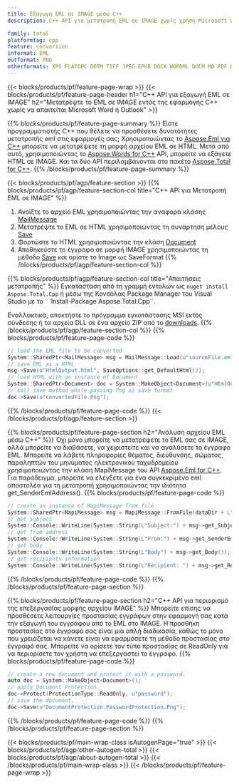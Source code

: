 ```yaml
---
title: Εξαγωγή EML σε IMAGE μέσω C++
description: C++ API για μετατροπή EML σε IMAGE χωρίς χρήση Microsoft Word ή Outlook

family: total
platformtag: cpp
feature: conversion
informat: EML
outformat: PNG
otherformats: XPS FLATOPC DOTM TIFF JPEG EPUB DOCX WORDML DOCM MD PDF OTT PS BMP PCL DOT SVG GIF ODT EMF PNG TEXT RTF DOTX
---
```

{{< blocks/products/pf/feature-page-wrap >}}
{{< blocks/products/pf/feature-page-header h1="C++ API για εξαγωγή EML σε IMAGE" h2="Μετατρέψτε το EML σε IMAGE εντός της εφαρμογής C++ χωρίς να απαιτείται Microsoft Word ή Outlook" >}}

{{% blocks/products/pf/feature-page-summary %}}
Είστε προγραμματιστής C++ που θέλετε να προσθέσετε δυνατότητες μετατροπής eml στις εφαρμογές σας; Χρησιμοποιώντας το [Aspose.Eml για C++](https://products.aspose.com/eml/cpp/) μπορείτε να μετατρέψετε τη μορφή αρχείου EML σε HTML. Μετά από αυτό, χρησιμοποιώντας το [Aspose.Words for C++](https://products.aspose.com/words/cpp/) API, μπορείτε να εξάγετε HTML σε IMAGE. Και τα δύο API περιλαμβάνονται στο πακέτο [Aspose.Total for C++](https://products.aspose.com/total/cpp/). 
{{% /blocks/products/pf/feature-page-summary  %}}

{{< blocks/products/pf/agp/feature-section >}}
{{% blocks/products/pf/agp/feature-section-col title="C++ API για Μετατροπή EML σε IMAGE" %}}
1. Ανοίξτε το αρχείο EML χρησιμοποιώντας την αναφορά κλάσης [MailMessage](https://reference.aspose.com/eml/cpp/class/aspose.eml.mail_message)
2. Μετατρέψτε το EML σε HTML χρησιμοποιώντας τη συνάρτηση μέλους [Save](https://reference.aspose.com/eml/cpp/class/aspose.eml.mail_message#a7e7c6b50c8db5a8bcc6934db02b4a786)
3. Φορτώστε το HTML χρησιμοποιώντας την κλάση [Document](https://reference.aspose.com/words/cpp/class/aspose.words.document)
4. Αποθηκεύστε το έγγραφο σε μορφή IMAGE χρησιμοποιώντας τη μέθοδο [Save](https://reference.aspose.com/words/cpp/class/aspose.words.document#save_string_saveformat) και ορίστε το Image ως SaveFormat
{{% /blocks/products/pf/agp/feature-section-col %}}

{{% blocks/products/pf/agp/feature-section-col title="Απαιτήσεις μετατροπής" %}}
Εγκατάσταση από τη γραμμή εντολών ως ```nuget install Aspose.Total.Cpp``` ή μέσω της Κονσόλας Package Manager του Visual Studio με το ```Install-Package Aspose.Total.Cpp``.

Εναλλακτικά, αποκτήστε το πρόγραμμα εγκατάστασης MSI εκτός σύνδεσης ή τα αρχεία DLL σε ένα αρχείο ZIP από το [downloads](https://releases.aspose.com/total/cpp).
{{% /blocks/products/pf/agp/feature-section-col %}}
{{% blocks/products/pf/feature-page-code %}}

```cpp
// load the EML file to be converted
System::SharedPtr<MailMessage> msg = MailMessage::Load(u"sourceFile.eml");
// save EML as a HTML 
msg->Save(u"HtmlOutput.html", SaveOptions::get_DefaultHtml());  
// load HTML with an instance of Document
System::SharedPtr<Document> doc = System::MakeObject<Document>(u"HtmlOutput.html");
// call save method while passing Png as save format
doc->Save(u"convertedFile.Png");
```


{{% /blocks/products/pf/feature-page-code %}}
{{< /blocks/products/pf/agp/feature-section >}}

{{% blocks/products/pf/feature-page-section  h2="Ανάλυση αρχείου EML μέσω C++" %}}
Όχι μόνο μπορείτε να μετατρέψετε το EML σας σε IMAGE, αλλά μπορείτε να διαβάσετε, να χειριστείτε και να αναλύσετε το έγγραφο EML. Μπορείτε να λάβετε πληροφορίες θέματος, διεύθυνσης, σώματος, παραληπτών του μηνύματος ηλεκτρονικού ταχυδρομείου χρησιμοποιώντας την κλάση MapiMessage του API [Aspose.Eml for C++](https://products.aspose.com/eml/cpp/). Για παράδειγμα, μπορείτε να ελέγξετε για ένα συγκεκριμένο eml αποστολέα για τη μετατροπή χρησιμοποιώντας την ιδιότητα get_SenderEmlAddress().
{{% blocks/products/pf/feature-page-code %}}

```cpp
// create an instance of MapiMessage from file
System::SharedPtr<MapiMessage> msg = MapiMessage::FromFile(dataDir + L"message.eml");
// get subject
System::Console::WriteLine(System::String(L"Subject:") + msg->get_Subject());
// get from address
System::Console::WriteLine(System::String(L"From:") + msg->get_SenderEmlAddress());
// get body
System::Console::WriteLine(System::String(L"Body") + msg->get_Body());
// get recipients information
System::Console::WriteLine(System::String(L"Recipient: ") + msg->get_Recipients());
```

{{% /blocks/products/pf/feature-page-code  %}}
{{% /blocks/products/pf/feature-page-section %}}

{{% blocks/products/pf/feature-page-section  h2="C++ API για περιορισμό της επεξεργασίας μορφής αρχείου IMAGE" %}}
Μπορείτε επίσης να προσθέσετε λειτουργίες προστασίας εγγράφων στην εφαρμογή σας κατά την εξαγωγή του εγγράφου από το EML στο IMAGE. Η προσθήκη προστασίας στο έγγραφό σας είναι μια απλή διαδικασία, καθώς το μόνο που χρειάζεται να κάνετε είναι να εφαρμόσετε τη μέθοδο προστασίας στο έγγραφό σας. Μπορείτε να ορίσετε τον τύπο προστασίας σε ReadOnly για να περιορίσετε τον χρήστη να επεξεργαστεί το έγγραφο.
{{% blocks/products/pf/feature-page-code %}}

```cpp
// create a new document and protect it with a password.
auto doc = System::MakeObject<Document>();
// apply Document Protection.
doc->Protect(ProtectionType::ReadOnly, u"password");
// save the document.
doc->Save(u"DocumentProtection.PasswordProtection.Png");
```

{{% /blocks/products/pf/feature-page-code  %}}
{{% /blocks/products/pf/feature-page-section %}}

{{< blocks/products/pf/main-wrap-class isAutogenPage="true" >}}
{{< blocks/products/pf/agp/other-autogen-total >}}
{{< blocks/products/pf/agp/about-autogen-total >}}
{{< /blocks/products/pf/main-wrap-class >}}
{{< /blocks/products/pf/feature-page-wrap >}}
